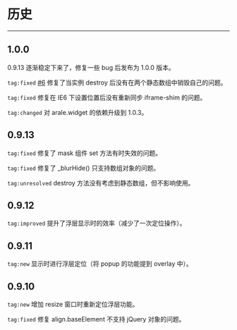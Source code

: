 # 历史

---

## 1.0.0

0.9.13 逐渐稳定下来了，修复一些 bug 后发布为 1.0.0 版本。

`tag:fixed` [#6](https://github.com/aralejs/overlay/issues/6) 修复了当实例 destroy 后没有在两个静态数组中销毁自己的问题。

`tag:fixed` 修复在 IE6 下设置位置后没有重新同步 iframe-shim 的问题。

`tag:changed` 对 arale.widget 的依赖升级到 1.0.3。


## 0.9.13

`tag:fixed` 修复了 mask 组件 set 方法有时失效的问题。

`tag:fixed` 修复了 _blurHide() 只支持数组对象的问题。

`tag:unresolved` destroy 方法没有考虑到静态数组，但不影响使用。

## 0.9.12

`tag:improved` 提升了浮层显示时的效率（减少了一次定位操作）。

## 0.9.11

`tag:new` 显示时进行浮层定位（将 popup 的功能提到 overlay 中）。

## 0.9.10

`tag:new` 增加 resize 窗口时重新定位浮层功能。

`tag:fixed` 修复 align.baseElement 不支持 jQuery 对象的问题。

